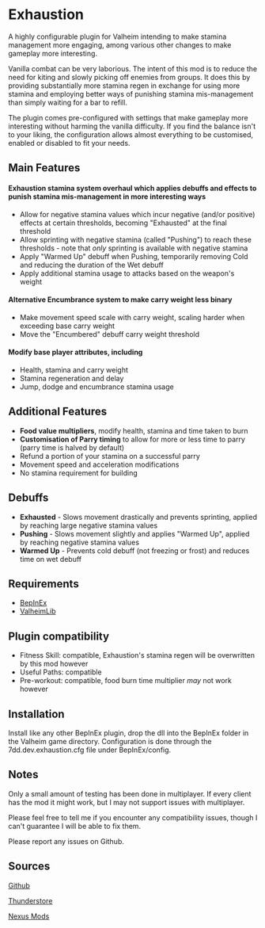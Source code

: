 # Exhaustion
A highly configurable plugin for Valheim intending to make stamina management more engaging, among various other changes to make gameplay more interesting. 

Vanilla combat can be very laborious. The intent of this mod is to reduce the need for kiting and slowly picking off enemies from groups. It does this by providing substantially more stamina regen in exchange for using more stamina and employing better ways of punishing stamina mis-management than simply waiting for a bar to refill.

The plugin comes pre-configured with settings that make gameplay more interesting without harming the vanilla difficulty. If you find the balance isn't to your liking, the configuration allows almost everything to be customised, enabled or disabled to fit your needs.

## Main Features
#### Exhaustion stamina system overhaul which applies debuffs and effects to punish stamina mis-management in more interesting ways
* Allow for negative stamina values which incur negative (and/or positive) effects at certain thresholds, becoming "Exhausted" at the final threshold
* Allow sprinting with negative stamina (called "Pushing") to reach these thresholds - note that *only* sprinting is available with negative stamina
* Apply "Warmed Up" debuff when Pushing, temporarily removing Cold and reducing the duration of the Wet debuff
* Apply additional stamina usage to attacks based on the weapon's weight

#### Alternative Encumbrance system to make carry weight less binary
* Make movement speed scale with carry weight, scaling harder when exceeding base carry weight
* Move the "Encumbered" debuff carry weight threshold

#### Modify base player attributes, including    
* Health, stamina and carry weight
* Stamina regeneration and delay
* Jump, dodge and encumbrance stamina usage

## Additional Features
* **Food value multipliers**, modify health, stamina and time taken to burn
* **Customisation of Parry timing** to allow for more or less time to parry (parry time is halved by default)
* Refund a portion of your stamina on a successful parry
* Movement speed and acceleration modifications
* No stamina requirement for building 

## Debuffs
* **Exhausted** - Slows movement drastically and prevents sprinting, applied by reaching large negative stamina values
* **Pushing** - Slows movement slightly and applies "Warmed Up", applied by reaching negative stamina values
* **Warmed Up** - Prevents cold debuff (not freezing or frost) and reduces time on wet debuff

## Requirements
* [BepInEx](https://valheim.thunderstore.io/package/denikson/BepInExPack_Valheim/)
* [ValheimLib](https://valheim.thunderstore.io/package/ValheimModding/ValheimLib/)

## Plugin compatibility
* Fitness Skill: compatible, Exhaustion's stamina regen will be overwritten by this mod however
* Useful Paths: compatible
* Pre-workout: compatible, food burn time multiplier *may* not work however

## Installation
Install like any other BepInEx plugin, drop the dll into the BepInEx folder in the Valheim game directory. Configuration is done through the 7dd.dev.exhaustion.cfg file under BepInEx/config.

## Notes
Only a small amount of testing has been done in multiplayer. If every client has the mod it might work, but I may not support issues with multiplayer.

Please feel free to tell me if you encounter any compatibility issues, though I can't guarantee I will be able to fix them.

Please report any issues on Github.

## Sources
[Github](https://github.com/cmorton95/Exhaustion)

[Thunderstore](https://valheim.thunderstore.io/package/etaks/Exhaustion/)

[Nexus Mods](https://www.nexusmods.com/valheim/mods/297)
